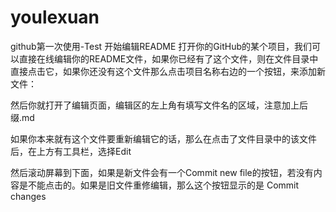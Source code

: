# youlexuan
github第一次使用-Test
开始编辑README
打开你的GitHub的某个项目，我们可以直接在线编辑你的README文件，如果你已经有了这个文件，则在文件目录中直接点击它，如果你还没有这个文件那么点击项目名称右边的一个按钮，来添加新文件：



然后你就打开了编辑页面，编辑区的左上角有填写文件名的区域，注意加上后缀.md



如果你本来就有这个文件要重新编辑它的话，那么在点击了文件目录中的该文件后，在上方有工具栏，选择Edit



然后滚动屏幕到下面，如果是新文件会有一个Commit new file的按钮，若没有内容是不能点击的。如果是旧文件重修编辑，那么这个按钮显示的是 Commit changes

